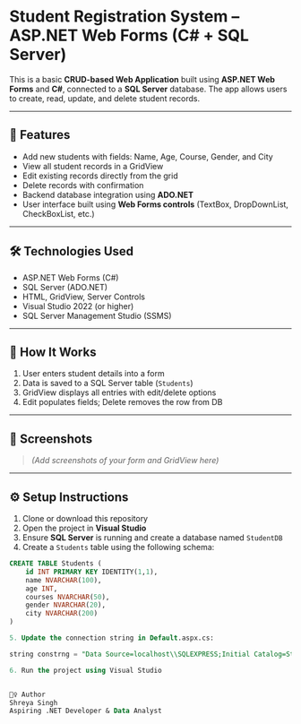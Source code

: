 # Student Registration System – ASP.NET Web Forms (C# + SQL Server)

This is a basic **CRUD-based Web Application** built using **ASP.NET Web Forms** and **C#**, connected to a **SQL Server** database. The app allows users to create, read, update, and delete student records.

---

## 🚀 Features

- Add new students with fields: Name, Age, Course, Gender, and City
- View all student records in a GridView
- Edit existing records directly from the grid
- Delete records with confirmation
- Backend database integration using **ADO.NET**
- User interface built using **Web Forms controls** (TextBox, DropDownList, CheckBoxList, etc.)

---

## 🛠️ Technologies Used

- ASP.NET Web Forms (C#)
- SQL Server (ADO.NET)
- HTML, GridView, Server Controls
- Visual Studio 2022 (or higher)
- SQL Server Management Studio (SSMS)

---

## 🧠 How It Works

1. User enters student details into a form
2. Data is saved to a SQL Server table (`Students`)
3. GridView displays all entries with edit/delete options
4. Edit populates fields; Delete removes the row from DB

---

## 📸 Screenshots

> *(Add screenshots of your form and GridView here)*

---

## ⚙️ Setup Instructions

1. Clone or download this repository
2. Open the project in **Visual Studio**
3. Ensure **SQL Server** is running and create a database named `StudentDB`
4. Create a `Students` table using the following schema:

```sql
CREATE TABLE Students (
    id INT PRIMARY KEY IDENTITY(1,1),
    name NVARCHAR(100),
    age INT,
    courses NVARCHAR(50),
    gender NVARCHAR(20),
    city NVARCHAR(200)
)

5. Update the connection string in Default.aspx.cs:

string constrng = "Data Source=localhost\\SQLEXPRESS;Initial Catalog=StudentDB;Integrated Security=true;";

6. Run the project using Visual Studio


🙋‍♀️ Author
Shreya Singh
Aspiring .NET Developer & Data Analyst
